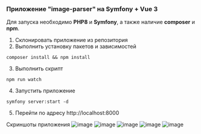 ### Приложение "image-parser" на Symfony + Vue 3

Для запуска необходимо **PHP8** и **Symfony**, а также наличие **composer** и **npm**.
1. Склонировать приложение из репозитория
2. Выполнить установку пакетов и зависимостей
````
composer install && npm install
````
3. Выполнить скрипт
````
npm run watch
````
4. Запустить приложение
````
symfony server:start -d
````
5. Перейти по адресу http://localhost:8000

Скриншоты приложения
![image](https://github.com/romankuz19/symfony-image-parser/assets/80103795/cdf01386-2dd1-493a-99df-0c575c8ceb30)
![image](https://github.com/romankuz19/symfony-image-parser/assets/80103795/a2a277a3-f3d5-466c-bc9b-f254f474b5cb)
![image](https://github.com/romankuz19/symfony-image-parser/assets/80103795/5deabffd-14a3-4c2f-9379-8693a2fd0ada)
![image](https://github.com/romankuz19/symfony-image-parser/assets/80103795/8fb6cc80-2528-4d2f-a837-294b089b398b)
![image](https://github.com/romankuz19/symfony-image-parser/assets/80103795/47cabeb7-d4d6-4b06-8bdf-0f7ad52267ad)

